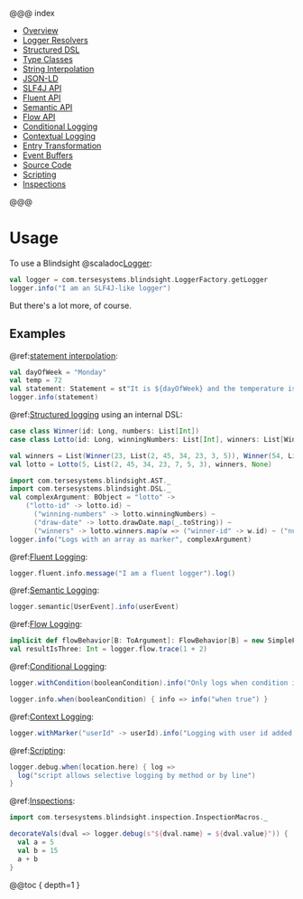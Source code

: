 @@@ index

* [Overview](overview.md)
* [Logger Resolvers](resolvers.md)
* [Structured DSL](dsl.md)
* [Type Classes](typeclasses.md)
* [String Interpolation](interpolation.md)
* [JSON-LD](jsonld.md)  
* [SLF4J API](slf4j.md)
* [Fluent API](fluent.md)
* [Semantic API](semantic.md)
* [Flow API](flow.md)
* [Conditional Logging](conditional.md)
* [Contextual Logging](context.md)
* [Entry Transformation](transform.md)
* [Event Buffers](buffer.md)
* [Source Code](sourcecode.md)
* [Scripting](scripting.md)
* [Inspections](inspections.md)

@@@

# Usage

To use a Blindsight @scaladoc[Logger](com.tersesystems.blindsight.Logger):

```scala
val logger = com.tersesystems.blindsight.LoggerFactory.getLogger
logger.info("I am an SLF4J-like logger")
```

But there's a lot more, of course.  

## Examples

@ref:[statement interpolation](interpolation.md):

```scala
val dayOfWeek = "Monday"
val temp = 72 
val statement: Statement = st"It is ${dayOfWeek} and the temperature is ${temp} degrees."
logger.info(statement)
```

@ref:[Structured logging](dsl.md) using an internal DSL:

```scala
case class Winner(id: Long, numbers: List[Int])
case class Lotto(id: Long, winningNumbers: List[Int], winners: List[Winner], drawDate: Option[java.util.Date])

val winners = List(Winner(23, List(2, 45, 34, 23, 3, 5)), Winner(54, List(52, 3, 12, 11, 18, 22)))
val lotto = Lotto(5, List(2, 45, 34, 23, 7, 5, 3), winners, None)

import com.tersesystems.blindsight.AST._
import com.tersesystems.blindsight.DSL._
val complexArgument: BObject = "lotto" ->
    ("lotto-id" -> lotto.id) ~
      ("winning-numbers" -> lotto.winningNumbers) ~
      ("draw-date" -> lotto.drawDate.map(_.toString)) ~
      ("winners" -> lotto.winners.map(w => ("winner-id" -> w.id) ~ ("numbers" -> w.numbers)))
logger.info("Logs with an array as marker", complexArgument)
```

@ref:[Fluent Logging](fluent.md):

```scala
logger.fluent.info.message("I am a fluent logger").log()
```

@ref:[Semantic Logging](semantic.md):

```scala
logger.semantic[UserEvent].info(userEvent)
```

@ref:[Flow Logging](flow.md):

```scala
implicit def flowBehavior[B: ToArgument]: FlowBehavior[B] = new SimpleFlowBehavior 
val resultIsThree: Int = logger.flow.trace(1 + 2)
```

@ref:[Conditional Logging](conditional.md):

```scala
logger.withCondition(booleanCondition).info("Only logs when condition is true")

logger.info.when(booleanCondition) { info => info("when true") }
```

@ref:[Context Logging](context.md):

```scala
logger.withMarker("userId" -> userId).info("Logging with user id added as a context marker!")
```

@ref:[Scripting](scripting.md):

```scala
logger.debug.when(location.here) { log =>
  log("script allows selective logging by method or by line")
}
```

@ref:[Inspections](inspections.md):

```scala
import com.tersesystems.blindsight.inspection.InspectionMacros._

decorateVals(dval => logger.debug(s"${dval.name} = ${dval.value}")) {
  val a = 5
  val b = 15
  a + b
}
```

@@toc { depth=1 }